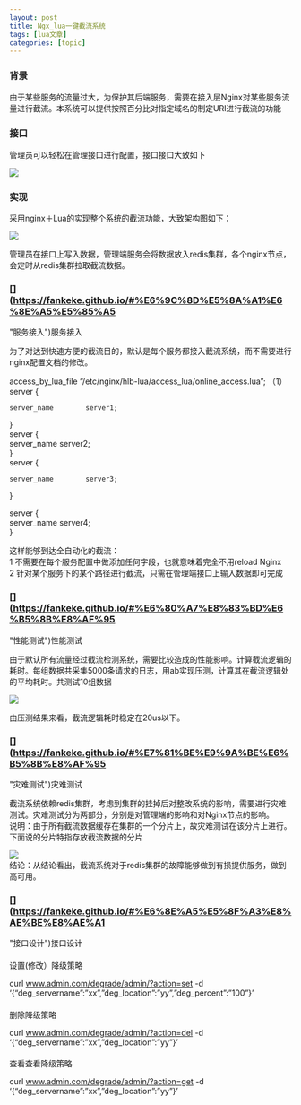 ```yaml
---
layout: post
title: Ngx_lua一键截流系统 
tags: [lua文章]
categories: [topic]
---
```

### [](https://fankeke.github.io/#%E8%83%8C%E6%99%AF "背景")背景

由于某些服务的流量过大，为保护其后端服务，需要在接入层Nginx对某些服务流量进行截流。本系统可以提供按照百分比对指定域名的制定URI进行截流的功能

### [](https://fankeke.github.io/#%E7%95%8C%E9%9D%A2 "接口")接口

管理员可以轻松在管理接口进行配置，接口接口大致如下

![](https://fankeke.github.io/img/Ngx_lua%E4%B8%80%E9%94%AE%E6%88%AA%E6%B5%81%E7%B3%BB%E7%BB%9F/1.png)

### [](https://fankeke.github.io/#%E5%AE%9E%E7%8E%B0 "实现")实现

采用nginx＋Lua的实现整个系统的截流功能，大致架构图如下：

![](https://fankeke.github.io/img/Ngx_lua%E4%B8%80%E9%94%AE%E6%88%AA%E6%B5%81%E7%B3%BB%E7%BB%9F/2.png)

管理员在接口上写入数据，管理端服务会将数据放入redis集群，各个nginx节点，会定时从redis集群拉取截流数据。

### [](https://fankeke.github.io/#%E6%9C%8D%E5%8A%A1%E6%8E%A5%E5%85%A5
"服务接入")服务接入

为了对达到快速方便的截流目的，默认是每个服务都接入截流系统，而不需要进行nginx配置文档的修改。

access_by_lua_file “/etc/nginx/hlb-lua/access_lua/online_access.lua”; （1）  
server {

    
    
    server_name        server1;
    

}  
server {  
server_name server2;  
}  
server {

    
    
    server_name        server3;
    

}

server {  
server_name server4;  
}

这样能够到达全自动化的截流：  
1 不需要在每个服务配置中做添加任何字段，也就意味着完全不用reload Nginx  
2 针对某个服务下的某个路径进行截流，只需在管理端接口上输入数据即可完成

### [](https://fankeke.github.io/#%E6%80%A7%E8%83%BD%E6%B5%8B%E8%AF%95
"性能测试")性能测试

由于默认所有流量经过截流检测系统，需要比较造成的性能影响。计算截流逻辑的耗时。每组数据共采集5000条请求的日志，用ab实现压测，计算其在截流逻辑处的平均耗时。共测试10组数据

![](https://fankeke.github.io/img/Ngx_lua%E4%B8%80%E9%94%AE%E6%88%AA%E6%B5%81%E7%B3%BB%E7%BB%9F/3.png)

由压测结果来看，截流逻辑耗时稳定在20us以下。

### [](https://fankeke.github.io/#%E7%81%BE%E9%9A%BE%E6%B5%8B%E8%AF%95
"灾难测试")灾难测试

截流系统依赖redis集群，考虑到集群的挂掉后对整改系统的影响，需要进行灾难测试。灾难测试分为两部分，分别是对管理端的影响和对Nginx节点的影响。  
说明：由于所有截流数据缓存在集群的一个分片上，故灾难测试在该分片上进行。下面说的分片特指存放截流数据的分片

![](https://fankeke.github.io/img/Ngx_lua%E4%B8%80%E9%94%AE%E6%88%AA%E6%B5%81%E7%B3%BB%E7%BB%9F/4.png)  
结论：从结论看出，截流系统对于redis集群的故障能够做到有损提供服务，做到高可用。

### [](https://fankeke.github.io/#%E6%8E%A5%E5%8F%A3%E8%AE%BE%E8%AE%A1
"接口设计")接口设计

####
[](https://fankeke.github.io/#%E8%AE%BE%E7%BD%AE-%E4%BF%AE%E6%94%B9%EF%BC%89%E9%99%8D%E7%BA%A7%E7%AD%96%E7%95%A5
"设置\(修改）降级策略")设置(修改）降级策略

curl www.admin.com/degrade/admin/?action=set -d
‘{“deg_servername”:”xx”,”deg_location”:”yy”,”deg_percent”:”100”}’

####
[](https://fankeke.github.io/#%E5%88%A0%E9%99%A4%E9%99%8D%E7%BA%A7%E7%AD%96%E7%95%A5
"删除降级策略")删除降级策略

curl www.admin.com/degrade/admin/?action=del -d
‘{“deg_servername”:”xx”,”deg_location”:”yy”}’

####
[](https://fankeke.github.io/#%E6%9F%A5%E7%9C%8B%E6%9F%A5%E7%9C%8B%E9%99%8D%E7%BA%A7%E7%AD%96%E7%95%A5
"查看查看降级策略")查看查看降级策略

curl www.admin.com/degrade/admin/?action=get -d
‘{“deg_servername”:”xx”,”deg_location”:”yy”}’